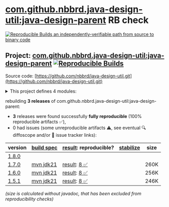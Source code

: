[com.github.nbbrd.java-design-util:java-design-parent](https://central.sonatype.com/artifact/com.github.nbbrd.java-design-util/java-design-parent/versions) RB check
=======

[![Reproducible Builds](https://reproducible-builds.org/images/logos/rb.svg) an independently-verifiable path from source to binary code](https://reproducible-builds.org/)

## Project: [com.github.nbbrd.java-design-util:java-design-parent](https://central.sonatype.com/artifact/com.github.nbbrd.java-design-util/java-design-parent/versions) [![Reproducible Builds](https://img.shields.io/endpoint?url=https://raw.githubusercontent.com/jvm-repo-rebuild/reproducible-central/master/content/com/github/nbbrd/java-design-util/badge.json)](https://github.com/jvm-repo-rebuild/reproducible-central/blob/master/content/com/github/nbbrd/java-design-util/README.md)

Source code: [https://github.com/nbbrd/java-design-util.git](https://github.com/nbbrd/java-design-util.git)

<details><summary>This project defines 4 modules:</summary>

* [com.github.nbbrd.java-design-util:java-design-annotation](https://central.sonatype.com/artifact/com.github.nbbrd.java-design-util/java-design-annotation/overview)
* [com.github.nbbrd.java-design-util:java-design-bom](https://central.sonatype.com/artifact/com.github.nbbrd.java-design-util/java-design-bom/overview)
* [com.github.nbbrd.java-design-util:java-design-parent](https://central.sonatype.com/artifact/com.github.nbbrd.java-design-util/java-design-parent/overview)
* [com.github.nbbrd.java-design-util:java-design-processor](https://central.sonatype.com/artifact/com.github.nbbrd.java-design-util/java-design-processor/overview)
</details>

rebuilding **3 releases** of com.github.nbbrd.java-design-util:java-design-parent:
- **3** releases were found successfully **fully reproducible** (100% reproducible artifacts :white_check_mark:),
- 0 had issues (some unreproducible artifacts :warning:, see eventual :mag: diffoscope and/or :memo: issue tracker links):

| version | [build spec](/BUILDSPEC.md) | [result](https://reproducible-builds.org/docs/jvm/): reproducible? | [stabilize](https://github.com/google/oss-rebuild/blob/main/cmd/stabilize/README.md) | size |
| -- | --------- | ------ | ------ | -- |
| [1.8.0](https://central.sonatype.com/artifact/com.github.nbbrd.java-design-util/java-design-parent/1.8.0/pom) | | | |
| [1.7.0](https://central.sonatype.com/artifact/com.github.nbbrd.java-design-util/java-design-parent/1.7.0/pom) | [mvn jdk21](java-design-util-1.7.0.buildspec) | [result](java-design-parent-1.7.0.buildinfo): [8 :white_check_mark: ](java-design-parent-1.7.0.buildcompare) | | 260K |
| [1.6.0](https://central.sonatype.com/artifact/com.github.nbbrd.java-design-util/java-design-parent/1.6.0/pom) | [mvn jdk21](java-design-util-1.6.0.buildspec) | [result](java-design-parent-1.6.0.buildinfo): [8 :white_check_mark: ](java-design-parent-1.6.0.buildcompare) | | 256K |
| [1.5.1](https://central.sonatype.com/artifact/com.github.nbbrd.java-design-util/java-design-parent/1.5.1/pom) | [mvn jdk21](java-design-util-1.5.1.buildspec) | [result](java-design-parent-1.5.1.buildinfo): [8 :white_check_mark: ](java-design-parent-1.5.1.buildcompare) | | 246K |

<i>(size is calculated without javadoc, that has been excluded from reproducibility checks)</i>
